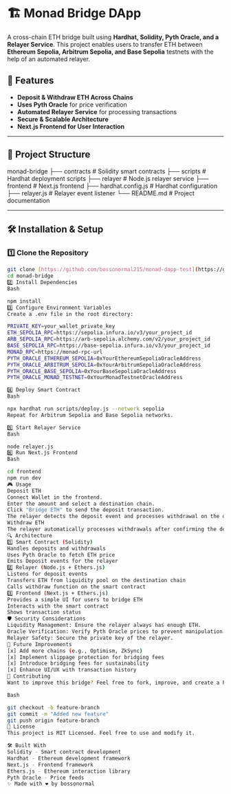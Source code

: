 # 🏗️ Monad Bridge DApp

A cross-chain ETH bridge built using **Hardhat, Solidity, Pyth Oracle, and a Relayer Service**. This project enables users to transfer ETH between **Ethereum Sepolia, Arbitrum Sepolia, and Base Sepolia** testnets with the help of an automated relayer.

## 🚀 Features

- **Deposit & Withdraw ETH Across Chains**
- **Uses Pyth Oracle** for price verification
- **Automated Relayer Service** for processing transactions
- **Secure & Scalable Architecture**
- **Next.js Frontend for User Interaction**

---

## 📂 Project Structure

monad-bridge
├── contracts # Solidity smart contracts
├── scripts # Hardhat deployment scripts
├── relayer # Node.js relayer service
├── frontend # Next.js frontend
├── hardhat.config.js # Hardhat configuration
├── relayer.js # Relayer event listener
└── README.md # Project documentation

---

## 🛠️ Installation & Setup

### 1️⃣ Clone the Repository

```sh
git clone [https://github.com/bossonormal215/monad-dapp-test](https://github.com/bossonormal215/monad-dapp-test)
cd monad-bridge
2️⃣ Install Dependencies
Bash

npm install
3️⃣ Configure Environment Variables
Create a .env file in the root directory:

PRIVATE_KEY=your_wallet_private_key
ETH_SEPOLIA_RPC=https://sepolia.infura.io/v3/your_project_id
ARB_SEPOLIA_RPC=https://arb-sepolia.alchemy.com/v2/your_project_id
BASE_SEPOLIA_RPC=https://base-sepolia.infura.io/v3/your_project_id
MONAD_RPC=https://monad-rpc-url
PYTH_ORACLE_ETHEREUM_SEPOLIA=0xYourEthereumSepoliaOracleAddress
PYTH_ORACLE_ARBITRUM_SEPOLIA=0xYourArbitrumSepoliaOracleAddress
PYTH_ORACLE_BASE_SEPOLIA=0xYourBaseSepoliaOracleAddress
PYTH_ORACLE_MONAD_TESTNET=0xYourMonadTestnetOracleAddress

4️⃣ Deploy Smart Contract
Bash

npx hardhat run scripts/deploy.js --network sepolia
Repeat for Arbitrum Sepolia and Base Sepolia networks.

5️⃣ Start Relayer Service
Bash

node relayer.js
6️⃣ Run Next.js Frontend
Bash

cd frontend
npm run dev
🎮 Usage
Deposit ETH
Connect Wallet in the frontend.
Enter the amount and select a destination chain.
Click "Bridge ETH" to send the deposit transaction.
The relayer detects the deposit event and processes withdrawal on the destination chain.
Withdraw ETH
The relayer automatically processes withdrawals after confirming the deposit.
🔍 Architecture
1️⃣ Smart Contract (Solidity)
Handles deposits and withdrawals
Uses Pyth Oracle to fetch ETH price
Emits Deposit events for the relayer
2️⃣ Relayer (Node.js + Ethers.js)
Listens for deposit events
Transfers ETH from liquidity pool on the destination chain
Calls withdraw function on the smart contract
3️⃣ Frontend (Next.js + Ethers.js)
Provides a simple UI for users to bridge ETH
Interacts with the smart contract
Shows transaction status
🛡️ Security Considerations
Liquidity Management: Ensure the relayer always has enough ETH.
Oracle Verification: Verify Pyth Oracle prices to prevent manipulation.
Relayer Safety: Secure the private key of the relayer.
🚀 Future Improvements
[x] Add more chains (e.g., Optimism, ZkSync)
[x] Implement slippage protection for bridging fees
[x] Introduce bridging fees for sustainability
[x] Enhance UI/UX with transaction history
🤝 Contributing
Want to improve this bridge? Feel free to fork, improve, and create a PR!

Bash

git checkout -b feature-branch
git commit -m "Added new feature"
git push origin feature-branch
📜 License
This project is MIT Licensed. Feel free to use and modify it.

🛠️ Built With
Solidity - Smart contract development
Hardhat - Ethereum development framework
Next.js - Frontend framework
Ethers.js - Ethereum interaction library
Pyth Oracle - Price feeds
✨ Made with ❤️ by bossonormal
```
